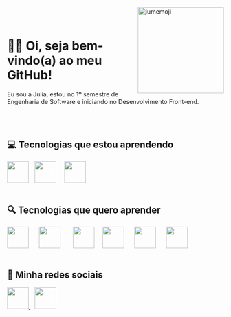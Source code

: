 <img align="right" height="200cm" alt="jumemoji" src="https://user-images.githubusercontent.com/119365652/205476609-8d25b882-a5fe-4fdd-95d3-60a87472a12c.gif"/>
<br>
</br>

# 👋🏻 Oi, seja bem-vindo(a) ao meu GitHub!

<p>Eu sou a Julia, estou no 1º semestre de Engenharia de Software e iniciando no Desenvolvimento Front-end.</p>
<br>
</br>

## 💻 Tecnologias que estou aprendendo

<img height="50cm" src="https://cdn.jsdelivr.net/gh/devicons/devicon/icons/html5/html5-original.svg"/> <img height="50cm" hspace="10" src="https://cdn.jsdelivr.net/gh/devicons/devicon/icons/css3/css3-original.svg"/> <img height="50cm" hspace="5" src="https://user-images.githubusercontent.com/119365652/205474519-845c7b4c-7280-45e2-af67-933c60e54993.svg"/>
<br>
</br>

## 🔍 Tecnologias que quero aprender

<img height="50cm" src="https://cdn.jsdelivr.net/gh/devicons/devicon/icons/javascript/javascript-plain.svg"/> <img height="50cm" hspace="20" src="https://cdn.jsdelivr.net/gh/devicons/devicon/icons/react/react-original.svg"/> <img height="50cm" hspace="5" src="https://cdn.jsdelivr.net/gh/devicons/devicon/icons/angularjs/angularjs-original.svg"/> <img height="50cm" hspace="10" src="https://cdn.jsdelivr.net/gh/devicons/devicon/icons/vuejs/vuejs-original.svg"/> <img height="50cm" hspace="10" src="https://cdn.jsdelivr.net/gh/devicons/devicon/icons/jquery/jquery-original.svg"/> <img height="50cm" hspace="10"
src="https://cdn.jsdelivr.net/gh/devicons/devicon/icons/git/git-original.svg"/>
<br>
</br>

## 📱 Minha redes sociais
<div>
<a href="https://www.linkedin.com/in/hijuliacss"/> <img height="50cm" src="https://user-images.githubusercontent.com/119365652/205476967-afdc6b09-4694-4d91-9374-37e168580eca.png"/> <a href="https://www.instagram.com/hijucs"/> <img height="50cm" hspace="10" src="https://user-images.githubusercontent.com/119365652/205476845-9f211c63-1cee-4991-8353-3bb7d88cd8df.png"/>
</div>
